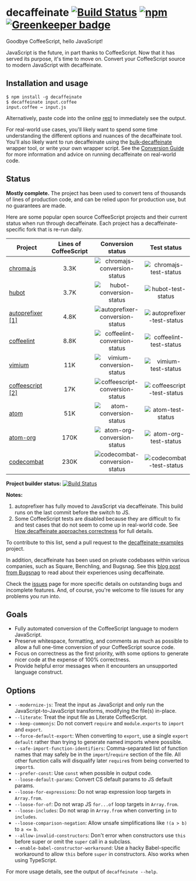 # decaffeinate [![Build Status](https://travis-ci.org/decaffeinate/decaffeinate.svg?branch=master)](https://travis-ci.org/decaffeinate/decaffeinate) [![npm](https://img.shields.io/npm/v/decaffeinate.svg)](https://www.npmjs.com/package/decaffeinate) [![Greenkeeper badge](https://badges.greenkeeper.io/decaffeinate/decaffeinate.svg)](https://greenkeeper.io/)

Goodbye CoffeeScript, hello JavaScript!

JavaScript is the future, in part thanks to CoffeeScript. Now that it has served
its purpose, it's time to move on. Convert your CoffeeScript source to modern
JavaScript with decaffeinate.

## Installation and usage

```
$ npm install -g decaffeinate
$ decaffeinate input.coffee
input.coffee → input.js
```

Alternatively, paste code into the online [repl] to immediately see the output.

For real-world use cases, you'll likely want to spend some time understanding
the different options and nuances of the decaffeinate tool. You'll also likely
want to run decaffeinate using the [bulk-decaffeinate] wrapper tool, or write
your own wrapper script. See the [Conversion Guide][conversion-guide] for more
information and advice on running decaffeinate on real-world code.

## Status

**Mostly complete.** The project has been used to convert tens of thousands of
lines of production code, and can be relied upon for production use, but no
guarantees are made.

Here are some popular open source CoffeeScript projects and their current status
when run through decaffeinate. Each project has a decaffeinate-specific fork
that is re-run daily.

Project                                                  | Lines of CoffeeScript | Conversion status                 | Test status                 
-------------------------------------------------------- |:---------------------:|:---------------------------------:|:---------------------------:
[chroma.js]                                              | 3.3K                  | ![chromajs-conversion-status]     | ![chromajs-test-status]
[hubot]                                                  | 3.7K                  | ![hubot-conversion-status]        | ![hubot-test-status]
[autoprefixer][autoprefixer] [\[1\]](#autoprefixer-note) | 4.8K                  | ![autoprefixer-conversion-status] | ![autoprefixer-test-status]
[coffeelint]                                             | 8.8K                  | ![coffeelint-conversion-status]   | ![coffeelint-test-status]
[vimium]                                                 | 11K                   | ![vimium-conversion-status]       | ![vimium-test-status]
[coffeescript][coffeescript] [\[2\]](#coffeescript-note) | 17K                   | ![coffeescript-conversion-status] | ![coffeescript-test-status]
[atom]                                                   | 51K                   | ![atom-conversion-status]         | ![atom-test-status]
[atom-org]                                               | 170K                  | ![atom-org-conversion-status]     | ![atom-org-test-status]
[codecombat]                                             | 230K                  | ![codecombat-conversion-status]   | ![codecombat-test-status]

**Project builder status:** [![Build Status](https://travis-ci.org/decaffeinate/decaffeinate-example-builder.svg?branch=master)](https://travis-ci.org/decaffeinate/decaffeinate-example-builder)

**Notes:**
1. <a id='autoprefixer-note'></a>autoprefixer has fully moved to JavaScript via
   decaffeinate. This build runs on the last commit before the switch to JS.
2. <a id='coffeescript-note'></a>Some CoffeeScript tests are disabled because
   they are difficult to fix and test cases that do not seem to come up in
   real-world code. See
   [How decaffeinate approaches correctness][correctness-issues] for full details.

To contribute to this list, send a pull request to the [decaffeinate-examples]
project.

In addition, decaffeinate has been used on private codebases within various
companies, such as Square, Benchling, and Bugsnag. See this
[blog post from Bugsnag][bugsnag-blog-post] to read about their experiences
using decaffeinate.

Check the [issues] page for more specific details on outstanding bugs and
incomplete features. And, of course, you're welcome to file issues for any
problems you run into.

[chroma.js]: https://github.com/decaffeinate-examples/chroma.js
[hubot]: https://github.com/decaffeinate-examples/hubot
[autoprefixer]: https://github.com/decaffeinate-examples/autoprefixer
[coffeelint]: https://github.com/decaffeinate-examples/coffeelint
[vimium]: https://github.com/decaffeinate-examples/vimium
[coffeescript]: https://github.com/decaffeinate-examples/coffeescript
[atom]: https://github.com/decaffeinate-examples/atom
[atom-org]: https://github.com/decaffeinate-examples/atom-org
[codecombat]: https://github.com/decaffeinate-examples/codecombat

[decaffeinate-examples]: https://github.com/decaffeinate/decaffeinate-examples

[chromajs-conversion-status]: https://decaffeinate-examples.github.io/chroma.js/conversion-status.svg
[chromajs-test-status]: https://decaffeinate-examples.github.io/chroma.js/test-status.svg
[hubot-conversion-status]: https://decaffeinate-examples.github.io/hubot/conversion-status.svg
[hubot-test-status]: https://decaffeinate-examples.github.io/hubot/test-status.svg
[autoprefixer-conversion-status]: https://decaffeinate-examples.github.io/autoprefixer/conversion-status.svg
[autoprefixer-test-status]: https://decaffeinate-examples.github.io/autoprefixer/test-status.svg
[coffeelint-conversion-status]: https://decaffeinate-examples.github.io/coffeelint/conversion-status.svg
[coffeelint-test-status]: https://decaffeinate-examples.github.io/coffeelint/test-status.svg
[vimium-conversion-status]: https://decaffeinate-examples.github.io/vimium/conversion-status.svg
[vimium-test-status]: https://decaffeinate-examples.github.io/vimium/test-status.svg
[coffeescript-conversion-status]: https://decaffeinate-examples.github.io/coffeescript/conversion-status.svg
[coffeescript-test-status]: https://decaffeinate-examples.github.io/coffeescript/test-status.svg
[atom-conversion-status]: https://decaffeinate-examples.github.io/atom/conversion-status.svg
[atom-test-status]: https://decaffeinate-examples.github.io/atom/test-status.svg
[atom-org-conversion-status]: https://decaffeinate-examples.github.io/atom-org/conversion-status.svg
[atom-org-test-status]: https://decaffeinate-examples.github.io/atom-org/test-status.svg
[codecombat-conversion-status]: https://decaffeinate-examples.github.io/codecombat/conversion-status.svg
[codecombat-test-status]: https://decaffeinate-examples.github.io/codecombat/test-status.svg

[bugsnag-blog-post]: https://blog.bugsnag.com/converting-a-large-react-codebase-from-coffeescript-to-es6/

## Goals

* Fully automated conversion of the CoffeeScript language to modern JavaScript.
* Preserve whitespace, formatting, and comments as much as possible to allow
  a full one-time conversion of your CoffeeScript source code.
* Focus on correctness as the first priority, with some options to generate
  nicer code at the expense of 100% correctness.
* Provide helpful error messages when it encounters an unsupported language
  construct.

## Options

* `--modernize-js`: Treat the input as JavaScript and only run the
  JavaScript-to-JavaScript transforms, modifying the file(s) in-place.
* `--literate`: Treat the input file as Literate CoffeeScript.
* `--keep-commonjs`: Do not convert `require` and `module.exports` to `import`
  and `export`.
* `--force-default-export`: When converting to `export`, use a single
  `export default` rather than trying to generate named imports where possible.
* `--safe-import-function-identifiers`: Comma-separated list of function names
  that may safely be in the `import`/`require` section of the file. All other
  function calls will disqualify later `require`s from being converted to
  `import`s.
* `--prefer-const`: Use `const` when possible in output code.
* `--loose-default-params`: Convert CS default params to JS default params.
* `--loose-for-expressions`: Do not wrap expression loop targets in `Array.from`.
* `--loose-for-of`: Do not wrap JS `for...of` loop targets in `Array.from`.
* `--loose-includes`: Do not wrap in `Array.from` when converting `in` to `includes`.
* `--loose-comparison-negation`: Allow unsafe simplifications like `!(a > b)` to `a <= b`.
* `--allow-invalid-constructors`: Don't error when constructors use `this`
  before super or omit the `super` call in a subclass.
* `--enable-babel-constructor-workaround`: Use a hacky Babel-specific workaround
  to allow `this` before `super` in constructors. Also works when using
  TypeScript.

For more usage details, see the output of `decaffeinate --help`.

[repl]: http://decaffeinate-project.org/repl/
[bulk-decaffeinate]: https://github.com/decaffeinate/bulk-decaffeinate
[issues]: https://github.com/decaffeinate/decaffeinate/issues
[conversion-guide]: https://github.com/decaffeinate/decaffeinate/blob/master/docs/conversion-guide.md
[correctness-issues]: https://github.com/decaffeinate/decaffeinate/blob/master/docs/correctness-issues.md
